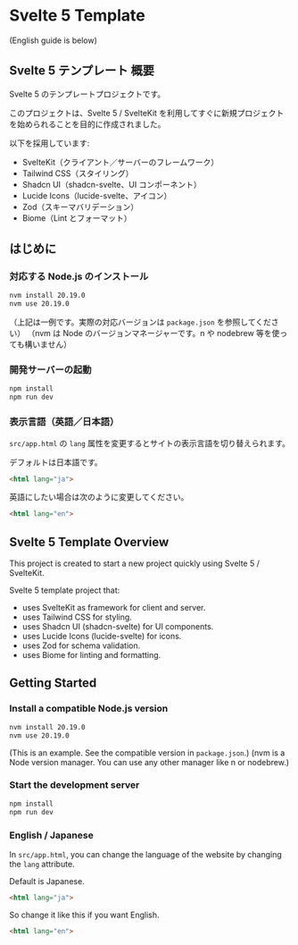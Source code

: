 # Svelte 5 Template

(English guide is below)

## Svelte 5 テンプレート 概要

Svelte 5 のテンプレートプロジェクトです。

このプロジェクトは、Svelte 5 / SvelteKit を利用してすぐに新規プロジェクトを始められることを目的に作成されました。

以下を採用しています:

- SvelteKit（クライアント／サーバーのフレームワーク）
- Tailwind CSS（スタイリング）
- Shadcn UI（shadcn-svelte、UI コンポーネント）
- Lucide Icons（lucide-svelte、アイコン）
- Zod（スキーマバリデーション）
- Biome（Lint とフォーマット）

## はじめに

### 対応する Node.js のインストール

```bash
nvm install 20.19.0
nvm use 20.19.0
```

（上記は一例です。実際の対応バージョンは `package.json` を参照してください）
（nvm は Node のバージョンマネージャーです。n や nodebrew 等を使っても構いません）

### 開発サーバーの起動

```bash
npm install
npm run dev
```

### 表示言語（英語／日本語）

`src/app.html` の `lang` 属性を変更するとサイトの表示言語を切り替えられます。

デフォルトは日本語です。

```html
<html lang="ja">
```

英語にしたい場合は次のように変更してください。

```html
<html lang="en">
```

## Svelte 5 Template Overview

This project is created to start a new project quickly using Svelte 5 / SvelteKit.

Svelte 5 template project that:

- uses SvelteKit as framework for client and server.
- uses Tailwind CSS for styling.
- uses Shadcn UI (shadcn-svelte) for UI components.
- uses Lucide Icons (lucide-svelte) for icons.
- uses Zod for schema validation.
- uses Biome for linting and formatting.

## Getting Started

### Install a compatible Node.js version

```bash
nvm install 20.19.0
nvm use 20.19.0
```

(This is an example. See the compatible version in `package.json`.)
(nvm is a Node version manager. You can use any other manager like n or nodebrew.)

### Start the development server

```bash
npm install
npm run dev
```

### English / Japanese

In `src/app.html`, you can change the language of the website by changing the `lang` attribute.

Default is Japanese.

```html
<html lang="ja">
```

So change it like this if you want English.

```html
<html lang="en">
```
